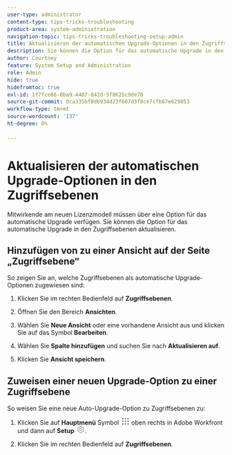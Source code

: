```yaml
---
user-type: administrator
content-type: tips-tricks-troubleshooting
product-area: system-administration
navigation-topic: tips-tricks-troubleshooting-setup-admin
title: Aktualisieren der automatischen Upgrade-Optionen in den Zugriffsebenen
description: Sie können die Option für das automatische Upgrade in den Zugriffsebenen aktualisieren.
author: Courtney
feature: System Setup and Administration
role: Admin
hide: true
hidefromtoc: true
exl-id: 1f7fce86-0ba9-4407-842d-5f8625c9de70
source-git-commit: 0ca335bf0db934d23f607d3f8ce7cfb67e629053
workflow-type: tm+mt
source-wordcount: '137'
ht-degree: 0%

---
```


# Aktualisieren der automatischen Upgrade-Optionen in den Zugriffsebenen

Mitwirkende am neuen Lizenzmodell müssen über eine Option für das automatische Upgrade verfügen. Sie können die Option für das automatische Upgrade in den Zugriffsebenen aktualisieren.

## Hinzufügen von zu einer Ansicht auf der Seite „Zugriffsebene“

So zeigen Sie an, welche Zugriffsebenen als automatische Upgrade-Optionen zugewiesen sind:
<!--
1. Click the **Main Menu** icon ![](assets/main-menu-icon.png) in the upper-right corner of Adobe Workfront, then click **Setup** ![](assets/gear-icon-settings.png.png). -->

1. Klicken Sie im rechten Bedienfeld auf **Zugriffsebenen**.

1. Öffnen Sie den Bereich **Ansichten**.

1. Wählen Sie **Neue Ansicht** oder eine vorhandene Ansicht aus und klicken Sie auf das Symbol **Bearbeiten**.

1. Wählen Sie **Spalte hinzufügen** und suchen Sie nach **Aktualisieren auf**.

1. Klicken Sie **Ansicht speichern**.

## Zuweisen einer neuen Upgrade-Option zu einer Zugriffsebene

So weisen Sie eine neue Auto-Upgrade-Option zu Zugriffsebenen zu:

1. Klicken Sie auf **Hauptmenü** Symbol ![](assets/main-menu-icon.png) oben rechts in Adobe Workfront und dann auf **Setup** ![](assets/gear-icon-settings.png).

1. Klicken Sie im rechten Bedienfeld auf **Zugriffsebenen**.
